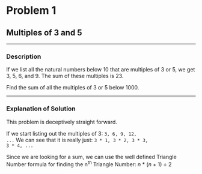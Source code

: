 # Problem 1
## Multiples of 3 and 5

---

### Description

If we list all the natural numbers below 10 that are multiples of 3 or 5, we get
3, 5, 6, and 9. The sum of these multiples is 23.

Find the sum of all the multiples of 3 or 5 below 1000.

---

### Explanation of Solution

This problem is deceptively straight forward.

If we start listing out the multiples of 3: <code>3, 6, 9, 12, ...</code>
We can see that it is really just: <code>3 * 1, 3 * 2, 3 * 3, 3 * 4, ...</code>

Since we are looking for a sum, we can use the well defined Triangle Number
formula for finding the n<sup>th</sup> Triangle Number: <var>n</var> *
(<var>n</var> + 1) &div; 2
